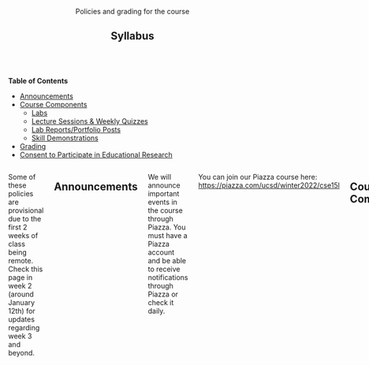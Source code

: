 <article><header><p class="subheadline">Policies and grading for the course</p><h1>Syllabus</h1></header><p class="teaser"></p><div class="row"><div class="medium-4 medium-push-8 columns"><div class="panel radius"><p id="toc"><strong>Table of Contents</strong></p><ul id="markdown-toc"><li><a href="#announcements" id="markdown-toc-announcements">Announcements</a></li><li><a href="#components" id="markdown-toc-components">Course Components</a><ul><li><a href="#labs" id="markdown-toc-labs">Labs</a></li><li><a href="#lecture-sessions--weekly-quizzes" id="markdown-toc-lecture-sessions--weekly-quizzes">Lecture Sessions &amp; Weekly Quizzes</a></li><li><a href="#lab-reportsportfolio-posts" id="markdown-toc-lab-reportsportfolio-posts">Lab Reports/Portfolio Posts</a></li><li><a href="#skill-demonstrations" id="markdown-toc-skill-demonstrations">Skill Demonstrations</a></li></ul></li><li><a href="#grading" id="markdown-toc-grading">Grading</a></li><li><a href="#consent-to-participate-in-educational-research" id="markdown-toc-consent-to-participate-in-educational-research">Consent to Participate in Educational Research</a></li></ul></div></div><div class="medium-8 medium-pull-4 columns"><p>Some of these policies are provisional due to the first 2 weeks of class being remote. Check this page in week 2 (around January 12th) for updates regarding week 3 and beyond.</p><h2 id="announcements">Announcements</h2><p>We will announce important events in the course through Piazza. You must have a Piazza account and be able to receive notifications through Piazza or check it daily.</p><p>You can join our Piazza course here: <a href="https://piazza.com/ucsd/winter2022/cse15l">https://piazza.com/ucsd/winter2022/cse15l</a></p><h2 id="components">Course Components</h2><p>There are several components to the course:</p><ul><li><strong>Lab sessions</strong></li><li><strong>Lecture sessions &amp; weekly quizzes</strong></li><li><strong>Lab reports/portfolio posts</strong></li><li><strong>Skill demonstrations</strong></li></ul><h3 id="labs">Labs</h3><p>The course’s lab component is the <strong>main part</strong> of the course, which meets for 2 hours on Wednesdays or Thursdays. In each lab you’ll switch between working on your own, working in pairs, and participating in group discussions about your approach, lessons learned, programming problems, and so on.</p><p>The lab sessions and groups will be led by TAs and tutors, who will note your participation in these discussions for credit.</p><h3 id="lecture-sessions--weekly-quizzes">Lecture Sessions &amp; Weekly Quizzes</h3><p>Lecture sessions are on Monday and Wednesday. You can attend any of the three lecture sessions on each day. In the first two weeks they will be held via Zoom. In following weeks they will be held in the normally scheduled lecture halls, and recorded via Zoom. Lecture attendance is optional.</p><p>Each week there will be an online, untimed, multiple-tries quiz due on <em>Wednesday morning</em> (including week 1). The purpose of this quiz is to make sure everyone has checked in on the concepts we will be using in lab on Wednesday and Thursday.</p><p>The lecture setup is roughly that on Monday we will introduce the topics and any reading about the quiz material, then Wednesday we will review the quiz in class and take additional questions.</p><h3 id="lab-reportsportfolio-posts">Lab Reports/Portfolio Posts</h3><p>Every <em>two</em> weeks, you will write a lab report on work from the previous two weeks, due on Fridays. This will take the form of a blog post on a personal site you will create in the second week of the course. At the end of the quarter this means you’ll have a personal web site with 5 posts detailing what you learned. Some lab reports can be completed with a partner; individual assignments will indicate which ones.</p><p>For each post, our staff will review it and either give full credit or give feedback; you must respond to the feedback to receive full credit on your post. We’ll post specific final deadlines for this feedback</p><h3 id="skill-demonstrations">Skill Demonstrations</h3><p>Twice during the quarter (week 5 and week 9) you you will record a screencast of yourself demonstrating some of the skills you learned. This takes the place of in-person midterm exams. We will grade these screencasts and give feedback on if they correctly demonstrated what we were looking for.</p><p>Then, in place of the final exam, you can re-do one or both of these demonstrations if you missed credit on them to make up the missed credit. The final exam may not be exacly the same tasks, but will be similar.</p><h2 id="grading">Grading</h2><p>Each component of the course has a minimum achievement level to get an A, B, or C in the course. You must reach that achievement level in <em>all</em> of the categories to get an A, B, or C. Pluses and minuses will be given around the boundaries of these categories at the instructor’s discretion.</p><ul><li><strong>A</strong> achievement:<ul><li>8 or more lab participation</li><li>All quizzes complete and correct, no more than 3 late</li><li>All 5 lab reports complete with full credit/feedback addressed</li><li>Full score on both skill demonstrations (either initially or with the final make-up)</li></ul></li><li><strong>B</strong> achievement:<ul><li>7 or more lab participation</li><li>9/10 quizzes complete and correct, no more than 5 late</li><li>All 5 lab reports submitted, 4 with full credit/feedback addressed</li><li>Full score on both skill demonstrations (either initially or with the final make-up)</li></ul></li><li><strong>C</strong> achievement:<ul><li>6 or more lab participation</li><li>8/10 quizzes complete and correct, submitted at any time</li><li>At least 4 lab reports submitted, 3 with full credit/feedback addressed</li><li>Full score on one skill demonstrations, both submitted (either initially or with the final make-up)</li></ul></li></ul><h2 id="consent-to-participate-in-educational-research">Consent to Participate in Educational Research</h2><p>You can download a copy of the form below <a href="https://docs.google.com/document/d/14HNe2U5-oBXtWgNKqNpTkhPiBjEhnlOKX2DJfBhnOO8/">here</a> if you need a copy to fill out. <iframe width="100%" height="800px" src="https://docs.google.com/document/d/e/2PACX-1vSssZh6Sb22jt0dKnwc2NHG7wKPCE1Ehi-o2QdJUd9c1MZjY_1AvcIrH-a2tTIcHEROGfGFJhNfJAjW/pub?embedded=true"></iframe></p></div></div></article>
